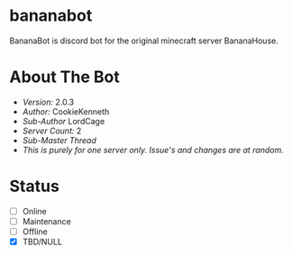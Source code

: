 # bananabot
BananaBot is discord bot for the original minecraft server BananaHouse.

# About The Bot

* *Version:* 2.0.3
* *Author:* CookieKenneth
* *Sub-Author* LordCage
* *Server Count:* 2
* *Sub-Master Thread*
* *This is purely for one server only. Issue's and changes are at random.*

# Status

- [ ] Online
- [ ] Maintenance
- [ ] Offline
- [X] TBD/NULL
